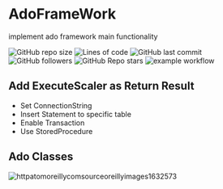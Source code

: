 # AdoFrameWork
implement ado framework main functionality 

![GitHub repo size](https://img.shields.io/github/repo-size/mohamedabotir/AdoFrameWork?style=for-the-badge)
![Lines of code](https://img.shields.io/tokei/lines/github/mohamedabotir/AdoFrameWork)
![GitHub last commit](https://img.shields.io/github/last-commit/mohamedabotir/AdoFrameWork)
![GitHub followers](https://img.shields.io/github/followers/mohamedabotir?style=social)
![GitHub Repo stars](https://img.shields.io/github/stars/mohamedabotir/AdoFrameWork?style=social)
![example workflow](https://github.com/mohamedabotir/AdoFrameWork/actions/workflows/test/badge.svg)

## Add ExecuteScaler as Return Result
- Set ConnectionString
- Insert Statement to specific table 
- Enable Transaction
- Use StoredProcedure

## Ado Classes 

![httpatomoreillycomsourceoreillyimages1632573](https://user-images.githubusercontent.com/52336027/193023191-40942936-44e3-4a87-97c0-3ae54a56a89d.png)
